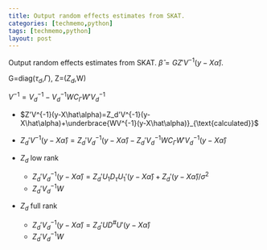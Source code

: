 ```yaml
---
title: Output random effects estimates from SKAT. 
categories: [techmemo,python]
tags: [techmemo,python]
layout: post
---
```


Output random effects estimates from SKAT. 
$\hat{\beta}=GZ'V^{-1}(y-X\hat\alpha)$.

G=diag($\tau_d$,$\Gamma$), Z=($Z_d$,W)

$V^{-1}=V_d^{-1}-V_d^{-1}WC_\Gamma W'V_d^{-1}$

 - $Z'V^{-1}(y-X\hat\alpha)=Z_d'V^{-1}(y-X\hat\alpha)+\underbrace{WV^{-1}(y-X\hat\alpha)}_{\text{calculated}}$
 

* $Z_d'V^{-1}(y-X\hat{\alpha})=Z_d'V_d^{-1}(y-X\hat\alpha)-Z_d'V_d^{-1}WC_{\Gamma} W'V_d^{-1}(y-X\hat\alpha)$
* $Z_d$ low rank
     * $Z_d'V_d^{-1}(y-X\hat\alpha)=Z_d'U_1D_{\tau}U_1'(y-X\hat\alpha)+Z_d'(y-X\hat\alpha)/\sigma^2$
     * $Z_d'V_d^{-1}W$
* $Z_d$ full rank

     * $Z_d'V_d^{-1}(y-X\hat\alpha)=Z_d'UD^{\#}U'(y-X\hat\alpha)$
     * $Z_d'V_d^{-1}W$

